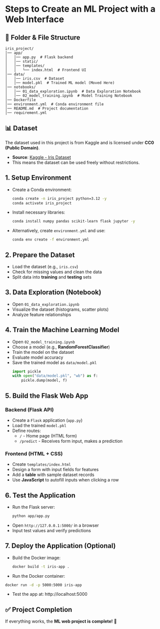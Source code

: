 # Steps to Create an ML Project with a Web Interface

## 📂 **Folder & File Structure**
```
iris_project/
│── app/
│   │── app.py  # Flask backend
│   │── static/
│   │── templates/
│   │   └── index.html  # Frontend UI
│── data/
│   │── iris.csv  # Dataset
│   │── model.pkl  # Trained ML model (Moved Here)
│── notebooks/
│   │── 01_data_exploration.ipynb  # Data Exploration Notebook
│   │── 02_model_training.ipynb  # Model Training Notebook
│── Dockerfile
│── environment.yml  # Conda environment file
│── README.md  # Project documentation
│── requirement.yml   
```
## 📊 Dataset  
The dataset used in this project is from Kaggle and is licensed under **CC0 (Public Domain)**.  
- **Source**: [Kaggle - Iris Dataset](<https://www.kaggle.com/datasets/arshid/iris-flower-dataset>)  
- This means the dataset can be used freely without restrictions.  

## 1. **Setup Environment**
- Create a Conda environment:  
  ```bash
  conda create -n iris_project python=3.12 -y
  conda activate iris_project
  ```
- Install necessary libraries:  
  ```bash
  conda install numpy pandas scikit-learn flask jupyter -y
  ```
- Alternatively, create `environment.yml` and use:
  ```bash
  conda env create -f environment.yml
  ```

## 2. **Prepare the Dataset**
- Load the dataset (e.g., `iris.csv`)
- Check for missing values and clean the data
- Split data into **training** and **testing** sets

## 3. **Data Exploration (Notebook)**
- Open `01_data_exploration.ipynb`
- Visualize the dataset (histograms, scatter plots)
- Analyze feature relationships

## 4. **Train the Machine Learning Model**
- Open `02_model_training.ipynb`
- Choose a model (e.g., **RandomForestClassifier**)
- Train the model on the dataset
- Evaluate model accuracy
- Save the trained model as `data/model.pkl`
  ```python
  import pickle
  with open("data/model.pkl", "wb") as f:
      pickle.dump(model, f)
  ```

## 5. **Build the Flask Web App**
### Backend (Flask API)
- Create a `Flask` application (`app.py`)
- Load the trained `model.pkl`
- Define routes:
  - `/` - Home page (HTML form)
  - `/predict` - Receives form input, makes a prediction

### Frontend (HTML + CSS)
- Create `templates/index.html`
- Design a form with input fields for features
- Add a **table** with sample dataset records
- Use **JavaScript** to autofill inputs when clicking a row

## 6. **Test the Application**
- Run the Flask server:
  ```bash
  python app/app.py
  ```
- Open `http://127.0.0.1:5000/` in a browser
- Input test values and verify predictions

## 7. **Deploy the Application (Optional)**
- Build the Docker image:
  ```bash
  docker build -t iris-app .
  ```
-  Run the Docker container:
  ```bash
  docker run -d -p 5000:5000 iris-app
  ```
- Test the app at: http://localhost:5000

## ✅ **Project Completion**
If everything works, the **ML web project is complete!** 🚀

